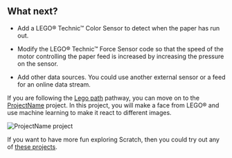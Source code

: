 ## What next?

+ Add a LEGO® Technic™ Color Sensor to detect when the paper has run out.

+ Modify the LEGO® Technic™ Force Sensor code so that the speed of the motor controlling the paper feed is increased by increasing the pressure on the sensor.

+ Add other data sources. You could use another external sensor or a feed for an online data stream. 

If you are following the [Lego path](https://projects.raspberrypi.org/en/raspberrypi/pathway-name) pathway, you can move on to the [ProjectName](https://projects.raspberrypi.org/en/projects/project-name) project. In this project, you will make a face from LEGO® and use machine learning to make it react to different images.

![ProjectName project](images/projectname-project.png)

If you want to have more fun exploring Scratch, then you could try out any of [these projects](https://projects.raspberrypi.org/en/projects?software%5B%5D=scratch&curriculum%5B%5D=%201).
